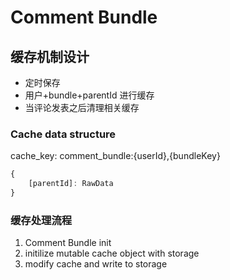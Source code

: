 # Comment Bundle 

## 缓存机制设计

- 定时保存
- 用户+bundle+parentId 进行缓存
- 当评论发表之后清理相关缓存

### Cache data structure

cache_key: comment_bundle:{userId},{bundleKey}

```typescript
{
    [parentId]: RawData
}
```

### 缓存处理流程

1. Comment Bundle init
2. initilize mutable cache object with storage
3. modify cache and write to storage

